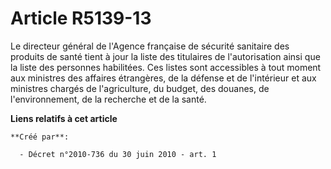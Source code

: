 # Article R5139-13

Le directeur général de l'Agence française de sécurité sanitaire des produits de santé tient à jour la liste des titulaires
de l'autorisation ainsi que la liste des personnes habilitées. Ces listes sont accessibles à tout moment aux ministres des
affaires étrangères, de la défense et de l'intérieur et aux ministres chargés de l'agriculture, du budget, des douanes, de
l'environnement, de la recherche et de la santé.

**Liens relatifs à cet article**

	**Créé par**:

	  - Décret n°2010-736 du 30 juin 2010 - art. 1
